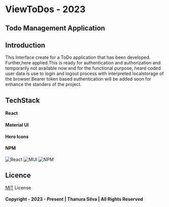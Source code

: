 # ViewToDos - 2023
## Todo Management Application
## Introduction
This Interface create for a ToDo application that has been developed. Further,here applied.This is ready for authentication and 
authorization and temporarily not available now and for the functional purpose, heard coded user data is use to
login and logout process with interpreted localstorage of the browser.Bearer token based authentication will be 
added soon for enhance the standers of the project.

## TechStack
#### React
#### Material UI
#### Hero Icons
#### NPM
![React](https://img.shields.io/badge/react-%2320232a.svg?style=for-the-badge&logo=react&logoColor=%2361DAFB)
![MUI](https://img.shields.io/badge/MUI-%230081CB.svg?style=for-the-badge&logo=mui&logoColor=white)
![NPM](https://img.shields.io/badge/NPM-%23000000.svg?style=for-the-badge&logo=npm&logoColor=white)

## Licence
[MIT](./License.txt) License
#### Copyright - 2023 - Present | Thanura Silva | All Rights Reserved
